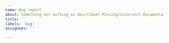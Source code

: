 ```yaml
---
name: Bug report
about: Something not working as described? Missing/incorrect documentation? This is the place.
title: ''
labels: 'bug'
assignees: ''

---
```

<!--

For the Bug Report,
Include this information:
-------------------------
What version of NiMARE are you using?
What were you trying to do?
What did you expect will happen?
What actually happened?

List the steps you performed that revealed the bug to you.
Include any code samples. Enclose them in triple back-ticks (```)
Like this:

```
<code>
```
-->
